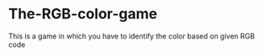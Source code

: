 # The-RGB-color-game
This is a game in which you have to identify the color based on given RGB code
